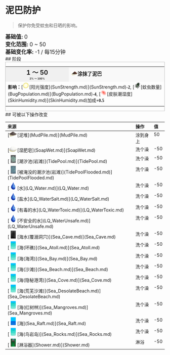# 泥巴防护  
> 保护你免受蚊虫和日晒的影响。  
  
<div style="font-size:1.2em"><b>基础值: </b> 0 </div>  
<div style="font-size:1.2em"><b>变化范围: </b> 0 ~ 50 </div>  
<div style="font-size:1.2em"><b>基础变化率: </b> -1 / 每15分钟 </div>  
## 阶段  
<div  style="border:1px solid #BBB"><table><tr style="height:2em;"><td style="background-color:#F0F0F0;text-align:center;width:180px;font-size:1.4em;font-weight:bold;vertical-align:middle;"><div>1 ～ 50<div><div style="font-size:0.4em">2% ～ 100%</div></td><td colspan=2 style="font-size:1.1em;vertical-align:middle;background-color:#F9F9F9;"><div><b><div style="width:20px;display:inline-block;text-align:center"><img decoding="async" src="Sprite/PalmSugar.png" href="a.md" style="max-width:20px;max-height:20px;"></div>涂抹了泥巴</b></div><div style="font-size:0.8em;padding-top:4px;"></div></td></tr><tr><td colspan=2><b>影响：</b>[<div style="width:20px;display:inline-block;text-align:center"><img decoding="async" src="Sprite/SunIcon.png" href="a.md" style="max-width:20px;max-height:20px;"></div>[阳光强度](SunStrength.md)](SunStrength.md)<span style="font-family:ui-monospace"><b>-2</b></span>, [<div style="width:20px;display:inline-block;text-align:center"><img decoding="async" src="Sprite/Bugs17748.png" href="a.md" style="max-width:20px;max-height:20px;"></div>[蚊虫数量](BugPopulation.md)](BugPopulation.md)<span style="font-family:ui-monospace"><b>-4</b></span>, [<div style="width:20px;display:inline-block;text-align:center"><img decoding="async" src="Sprite/Sunburn.png" href="a.md" style="max-width:20px;max-height:20px;"></div>[皮肤潮湿度](SkinHumidity.md)](SkinHumidity.md)加成<span style="font-family:ui-monospace"><b>+0.5</b></span></td></tr><tr><td colspan=2></td></tr></table></div>  
## 可被以下操作改变  
<table class="table table-bordered" data-toggle="table"  ><thead style=""><tr ><th  style="text-align:left;vertical-align:top;"  >来源</th><th  style="text-align:left;vertical-align:top;"  >操作</th><th  style="text-align:left;vertical-align:top;"  data-sortable="true"  >值</th></tr></thead><tr ><td  style="text-align:left;vertical-align:top;"  >[<div style="width:25px;display:inline-block;text-align:center"><img decoding="async" src="Sprite/Mud.png" href="a.md" style="max-width:25px;max-height:25px;"></div>[泥堆](MudPile.md)](MudPile.md)</td><td  style="text-align:left;vertical-align:top;"  >涂到身上</td><td  style="text-align:left;vertical-align:top;"  >50</td></tr><tr ><td  style="text-align:left;vertical-align:top;"  >[<div style="width:25px;display:inline-block;text-align:center"><img decoding="async" src="Sprite/SoapWet.png" href="a.md" style="max-width:25px;max-height:25px;"></div>[湿肥皂](SoapWet.md)](SoapWet.md)</td><td  style="text-align:left;vertical-align:top;"  >洗个澡</td><td  style="text-align:left;vertical-align:top;"  >-50</td></tr><tr ><td  style="text-align:left;vertical-align:top;"  >[<div style="width:25px;display:inline-block;text-align:center"><img decoding="async" src="Sprite/TidePool.png" href="a.md" style="max-width:25px;max-height:25px;"></div>[潮汐池(岩滩)](TidePool.md)](TidePool.md)</td><td  style="text-align:left;vertical-align:top;"  >洗个澡</td><td  style="text-align:left;vertical-align:top;"  >-50</td></tr><tr ><td  style="text-align:left;vertical-align:top;"  >[<div style="width:25px;display:inline-block;text-align:center"><img decoding="async" src="Sprite/TidePoolFlooded.png" href="a.md" style="max-width:25px;max-height:25px;"></div>[被淹没的潮汐池(岩滩)](TidePoolFlooded.md)](TidePoolFlooded.md)</td><td  style="text-align:left;vertical-align:top;"  >洗个澡</td><td  style="text-align:left;vertical-align:top;"  >-50</td></tr><tr ><td  style="text-align:left;vertical-align:top;"  >[<div style="width:25px;display:inline-block;text-align:center"><img decoding="async" src="Sprite/Thirst.png" href="a.md" style="max-width:25px;max-height:25px;"></div>[水](LQ_Water.md)](LQ_Water.md)</td><td  style="text-align:left;vertical-align:top;"  >洗个澡</td><td  style="text-align:left;vertical-align:top;"  >-50</td></tr><tr ><td  style="text-align:left;vertical-align:top;"  >[<div style="width:25px;display:inline-block;text-align:center"><img decoding="async" src="Sprite/Thirst.png" href="a.md" style="max-width:25px;max-height:25px;"></div>[盐水](LQ_WaterSalt.md)](LQ_WaterSalt.md)</td><td  style="text-align:left;vertical-align:top;"  >洗个澡</td><td  style="text-align:left;vertical-align:top;"  >-50</td></tr><tr ><td  style="text-align:left;vertical-align:top;"  >[<div style="width:25px;display:inline-block;text-align:center"><img decoding="async" src="Sprite/Thirst.png" href="a.md" style="max-width:25px;max-height:25px;"></div>[有毒的水](LQ_WaterToxic.md)](LQ_WaterToxic.md)</td><td  style="text-align:left;vertical-align:top;"  >洗个澡</td><td  style="text-align:left;vertical-align:top;"  >-50</td></tr><tr ><td  style="text-align:left;vertical-align:top;"  >[<div style="width:25px;display:inline-block;text-align:center"><img decoding="async" src="Sprite/Thirst.png" href="a.md" style="max-width:25px;max-height:25px;"></div>[不安全的水](LQ_WaterUnsafe.md)](LQ_WaterUnsafe.md)</td><td  style="text-align:left;vertical-align:top;"  >洗个澡</td><td  style="text-align:left;vertical-align:top;"  >-50</td></tr><tr ><td  style="text-align:left;vertical-align:top;"  >[<div style="width:25px;display:inline-block;text-align:center"><img decoding="async" src="Sprite/FloodedChamber.png" href="a.md" style="max-width:25px;max-height:25px;"></div>[海水(覆溺洞穴)](Sea_Cave.md)](Sea_Cave.md)</td><td  style="text-align:left;vertical-align:top;"  >洗个澡</td><td  style="text-align:left;vertical-align:top;"  >-50</td></tr><tr ><td  style="text-align:left;vertical-align:top;"  >[<div style="width:25px;display:inline-block;text-align:center"><img decoding="async" src="Sprite/Sea.png" href="a.md" style="max-width:25px;max-height:25px;"></div>[海(环礁)](Sea_Atoll.md)](Sea_Atoll.md)</td><td  style="text-align:left;vertical-align:top;"  >洗个澡</td><td  style="text-align:left;vertical-align:top;"  >-50</td></tr><tr ><td  style="text-align:left;vertical-align:top;"  >[<div style="width:25px;display:inline-block;text-align:center"><img decoding="async" src="Sprite/Sea.png" href="a.md" style="max-width:25px;max-height:25px;"></div>[海(海湾)](Sea_Bay.md)](Sea_Bay.md)</td><td  style="text-align:left;vertical-align:top;"  >洗个澡</td><td  style="text-align:left;vertical-align:top;"  >-50</td></tr><tr ><td  style="text-align:left;vertical-align:top;"  >[<div style="width:25px;display:inline-block;text-align:center"><img decoding="async" src="Sprite/Sea.png" href="a.md" style="max-width:25px;max-height:25px;"></div>[海(沙滩)](Sea_Beach.md)](Sea_Beach.md)</td><td  style="text-align:left;vertical-align:top;"  >洗个澡</td><td  style="text-align:left;vertical-align:top;"  >-50</td></tr><tr ><td  style="text-align:left;vertical-align:top;"  >[<div style="width:25px;display:inline-block;text-align:center"><img decoding="async" src="Sprite/Sea.png" href="a.md" style="max-width:25px;max-height:25px;"></div>[海(隐秘港湾)](Sea_Cove.md)](Sea_Cove.md)</td><td  style="text-align:left;vertical-align:top;"  >洗个澡</td><td  style="text-align:left;vertical-align:top;"  >-50</td></tr><tr ><td  style="text-align:left;vertical-align:top;"  >[<div style="width:25px;display:inline-block;text-align:center"><img decoding="async" src="Sprite/Sea.png" href="a.md" style="max-width:25px;max-height:25px;"></div>[海(荒芜沙滩)](Sea_DesolateBeach.md)](Sea_DesolateBeach.md)</td><td  style="text-align:left;vertical-align:top;"  >洗个澡</td><td  style="text-align:left;vertical-align:top;"  >-50</td></tr><tr ><td  style="text-align:left;vertical-align:top;"  >[<div style="width:25px;display:inline-block;text-align:center"><img decoding="async" src="Sprite/Sea.png" href="a.md" style="max-width:25px;max-height:25px;"></div>[海(红树林)](Sea_Mangroves.md)](Sea_Mangroves.md)</td><td  style="text-align:left;vertical-align:top;"  >洗个澡</td><td  style="text-align:left;vertical-align:top;"  >-50</td></tr><tr ><td  style="text-align:left;vertical-align:top;"  >[<div style="width:25px;display:inline-block;text-align:center"><img decoding="async" src="Sprite/Ocean.png" href="a.md" style="max-width:25px;max-height:25px;"></div>[海](Sea_Raft.md)](Sea_Raft.md)</td><td  style="text-align:left;vertical-align:top;"  >洗个澡</td><td  style="text-align:left;vertical-align:top;"  >-50</td></tr><tr ><td  style="text-align:left;vertical-align:top;"  >[<div style="width:25px;display:inline-block;text-align:center"><img decoding="async" src="Sprite/Sea.png" href="a.md" style="max-width:25px;max-height:25px;"></div>[海(鸟岩岛)](Sea_Rocks.md)](Sea_Rocks.md)</td><td  style="text-align:left;vertical-align:top;"  >洗个澡</td><td  style="text-align:left;vertical-align:top;"  >-50</td></tr><tr ><td  style="text-align:left;vertical-align:top;"  >[<div style="width:25px;display:inline-block;text-align:center"><img decoding="async" src="Sprite/Shower.png" href="a.md" style="max-width:25px;max-height:25px;"></div>[淋浴器](Shower.md)](Shower.md)</td><td  style="text-align:left;vertical-align:top;"  >淋浴</td><td  style="text-align:left;vertical-align:top;"  >-50</td></tr></tbody></table>  
  


<script>document.title="泥巴防护 - 卡牌生存百科 Card Survival Wiki";</script>